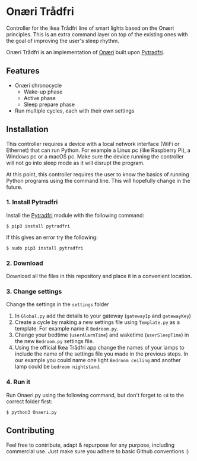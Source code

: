 # Onæri Trådfri
Controller for the Ikea Trådfri line of smart lights based on the Onæri principles. This is an extra command layer on top of the existing ones with the goal of improving the user's sleep rhythm.

Onæri Trådfri is an implementation of [Onæri](https://github.com/Lakitna/Onaeri) built upon [Pytradfri](https://github.com/ggravlingen/pytradfri).


## Features
- Onæri chronocycle
  - Wake-up phase
  - Active phase
  - Sleep prepare phase
- Run multiple cycles, each with their own settings


## Installation
This controller requires a device with a local network interface (WiFi or Ethernet) that can run Python. For example a Linux pc (like Raspberry Pi), a Windows pc or a macOS pc. Make sure the device running the controller will not go into sleep mode as it will disrupt the program.

At this point, this controller requires the user to know the basics of running Python programs using the command line. This will hopefully change in the future.

### 1. Install Pytradfri
Install the [Pytradfri](https://github.com/ggravlingen/pytradfri) module with the following command:

    $ pip3 install pytradfri

If this gives an error try the following:

    $ sudo pip3 install pytradfri

### 2. Download
Download all the files in this repository and place it in a convenient location.

### 3. Change settings
Change the settings in the `settings` folder

1. In `Global.py` add the details to your gateway (`gatewayIp` and `gatewayKey`)
2. Create a cycle by making a new settings file using `Template.py` as a template. For example name it `Bedroom.py`.
3. Change your bedtime (`userAlarmTime`) and waketime (`userSleepTime`) in the new `Bedroom.py` settings file.
4. Using the official Ikea Trådfri app change the names of your lamps to include the name of the settings file you made in the previous steps. In our example you could name one light `Bedroom ceiling` and another lamp could be `bedroom nightstand`.

### 4. Run it
Run Onaeri.py using the following command, but don't forget to `cd` to the correct folder first:

    $ python3 Onaeri.py


## Contributing
Feel free to contribute, adapt & repurpose for any purpose, including commercial use. Just make sure you adhere to basic Github conventions :)
